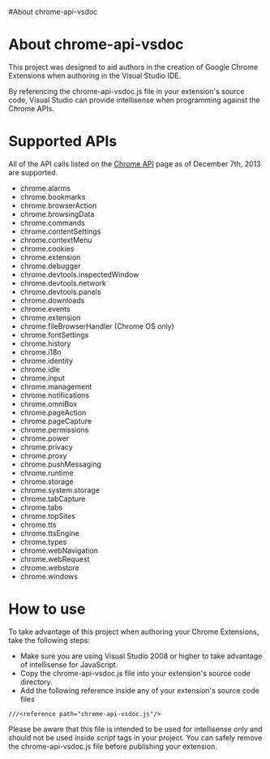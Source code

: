 #About chrome-api-vsdoc

# About chrome-api-vsdoc #

This project was designed to aid authors in the creation of Google Chrome Extensions when authoring in the Visual Studio IDE.

By referencing the chrome-api-vsdoc.js file in your extension's source code, Visual Studio can provide intellisense when programming against the Chrome APIs.

# Supported APIs #

All of the API calls listed on the [Chrome API](http://code.google.com/chrome/extensions/api_index.html) page as of December 7th, 2013 are supported.
  * chrome.alarms
  * chrome.bookmarks
  * chrome.browserAction
  * chrome.browsingData
  * chrome.commands
  * chrome.contentSettings
  * chrome.contextMenu
  * chrome.cookies
  * chrome.extension
  * chrome.debugger
  * chrome.devtools.inspectedWindow
  * chrome.devtools.network
  * chrome.devtools.panels
  * chrome.downloads
  * chrome.events
  * chrome.extension
  * chrome.fileBrowserHandler (Chrome OS only)
  * chrome.fontSettings
  * chrome.history
  * chrome.i18n
  * chrome.identity
  * chrome.idle
  * chrome.input
  * chrome.management
  * chrome.notifications
  * chrome.omniBox
  * chrome.pageAction
  * chrome.pageCapture
  * chrome.permissions
  * chrome.power
  * chrome.privacy
  * chrome.proxy
  * chrome.pushMessaging
  * chrome.runtime
  * chrome.storage
  * chrome.system.storage
  * chrome.tabCapture
  * chrome.tabs
  * chrome.topSites
  * chrome.tts
  * chrome.ttsEngine
  * chrome.types
  * chrome.webNavigation
  * chrome.webRequest
  * chrome.webstore
  * chrome.windows

# How to use #

To take advantage of this project when authoring your Chrome Extensions, take the following steps:
  * Make sure you are using Visual Studio 2008 or higher to take advantage of intellisense for JavaScript.
  * Copy the chrome-api-vsdoc.js file into your extension's source code directory.
  * Add the following reference inside any of your extension's source code files
```
///<reference path="chrome-api-vsdoc.js"/>
```

Please be aware that this file is intended to be used for intellisense only and should not be used inside _script_ tags in your project. You can safely remove the chrome-api-vsdoc.js file before publishing your extension.